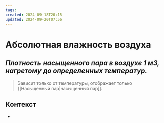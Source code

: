 ```yaml
---
tags: 
created: 2024-09-18T20:15
updated: 2024-09-20T07:56
---
```

# Абсолютная влажность воздуха

## ***Плотность насыщенного пара в воздухе 1 м3, нагретому до определенных температур.***

>Зависит только от температуры, отображает только [[Насыщенный пар|насыщенный пар]].

## Контекст
- 

